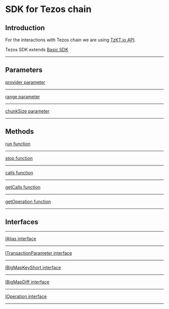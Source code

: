 # SDK for Tezos chain

## Introduction

For the interactions with Tezos chain we are using [TzKT.io API](https://tzkt.io/).

Tezos SDK extends [Basic SDK](/_sdks/basic/sdk.md)

---

## Parameters

[provider parameter](parameters/provider.md ':include')

---

[range parameter](parameters/range.md ':include')

---

[chunkSize parameter](parameters/chunkSize.md ':include')

---

## Methods

[run function](methods/run.md ':include')

---

[stop function](methods/stop.md ':include')

---

[calls function](methods/calls.md ':include')

---

[getCalls function](methods/getCalls.md ':include')

---

[getOperation function](methods/getOperation.md ':include')

---

## Interfaces

---

[IAlias interface](interfaces/IAlias.md ':include')

---

[ITransactionParameter interface](interfaces/ITransactionParameter.md ':include')

---

[IBigMapKeyShort interface](interfaces/IBigMapKeyShort.md ':include')

---

[IBigMapDiff interface](interfaces/IBigMapDiff.md ':include')

---

[IOperation interface](interfaces/IOperation.md ':include')

---